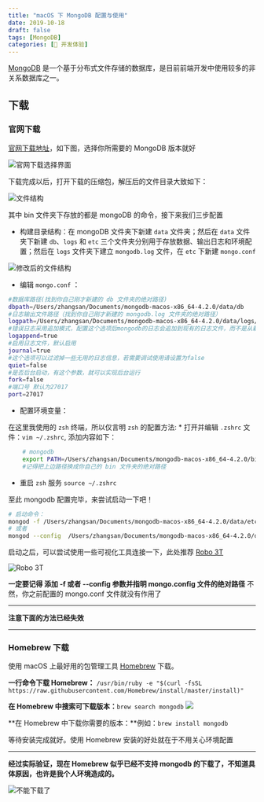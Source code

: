 ```yaml
---
title: "macOS 下 MongoDB 配置与使用"
date: 2019-10-18
draft: false
tags: [MongoDB]
categories: [🎁 开发体验]
---
```

[MongoDB](https://www.mongodb.com/) 是一个基于分布式文件存储的数据库，是目前前端开发中使用较多的非关系数据库之一。
<!-- more -->
## 下载
### 官网下载
[官网下载地址](https://www.mongodb.com/download-center/enterprise)，如下图，选择你所需要的 MongoDB 版本就好

![官网下载选择界面](https://picbed.kimyang.cn/202109050822677.jpg)

下载完成以后，打开下载的压缩包，解压后的文件目录大致如下：

![文件结构](https://picbed.kimyang.cn/202109050823033.jpg)

其中 bin 文件夹下存放的都是 mongoDB 的命令，接下来我们三步配置

* 构建目录结构：在 mongoDB 文件夹下新建 `data` 文件夹；然后在 `data` 文件夹下新建 `db`、`logs` 和 `etc` 三个文件夹分别用于存放数据、输出日志和环境配置；然后在 `logs` 文件夹下建立 `mongodb.log` 文件，在 `etc` 下新建 `mongo.conf`

![修改后的文件结构](https://picbed.kimyang.cn/202109050823758.jpg)

* 编辑 `mongo.conf` ：

```bash
#数据库路径(找到你自己刚才新建的 db 文件夹的绝对路径)
dbpath=/Users/zhangsan/Documents/mongodb-macos-x86_64-4.2.0/data/db
#日志输出文件路径（找到你自己刚才新建的 mongodb.log 文件夹的绝对路径）
logpath=/Users/zhangsan/Documents/mongodb-macos-x86_64-4.2.0/data/logs/mongodb.log
#错误日志采用追加模式，配置这个选项后mongodb的日志会追加到现有的日志文件，而不是从新创建一个新文件
logappend=true
#启用日志文件，默认启用
journal=true
#这个选项可以过滤掉一些无用的日志信息，若需要调试使用请设置为false
quiet=false
#是否后台启动，有这个参数，就可以实现后台运行
fork=false
#端口号 默认为27017
port=27017
```

* 配置环境变量：

在这里我使用的 `zsh` 终端，所以仅言明 `zsh` 的配置方法:
    * 打开并编辑 `.zshrc` 文件：`vim ~/.zshrc`, 添加内容如下：
    
```bash
    # mongodb
    export PATH=/Users/zhangsan/Documents/mongodb-macos-x86_64-4.2.0/bin:${PATH}
    #记得把上边路径换成你自己的 bin 文件夹的绝对路径
```
* 重启 `zsh` 服务 `source ~/.zshrc`

至此 mongodb 配置完毕，来尝试启动一下吧！

```bash
# 启动命令：
mongod -f /Users/zhangsan/Documents/mongodb-macos-x86_64-4.2.0/data/etc/mongo.conf
# 或者
mongod --config  /Users/zhangsan/Documents/mongodb-macos-x86_64-4.2.0/data/etc/mongo.conf
```

启动之后，可以尝试使用一些可视化工具连接一下，此处推荐 [Robo 3T](https://robomongo.org/download)

![Robo 3T](https://tva1.sinaimg.cn/large/0082zybpgy1gbzea9w2m9j31uj0u011t.jpg)

**一定要记得 添加 -f 或者 --config 参数并指明 mongo.config 文件的绝对路径** 不然，你之前配置的 mongo.conf 文件就没有作用了

---

**注意下面的方法已经失效**

---

### Homebrew 下载
使用 macOS 上最好用的包管理工具 [Homebrew](https://brew.sh/) 下载。

**一行命令下载 Homebrew：**
`/usr/bin/ruby -e "$(curl -fsSL https://raw.githubusercontent.com/Homebrew/install/master/install)"`

**在 Homebrew 中搜索可下载版本：**`brew search mongodb`
![](https://picbed.kimyang.cn/202109050823366.jpg)

**在 Homebrew 中下载你需要的版本：**例如：`brew install mongodb`

等待安装完成就好。使用 Homebrew 安装的好处就在于不用关心环境配置

---

**经过实际验证，现在 Homebrew 似乎已经不支持 mongodb 的下载了，不知道具体原因，也许是我个人环境造成的。**

![不能下载了](https://picbed.kimyang.cn/202109050823338.jpg)